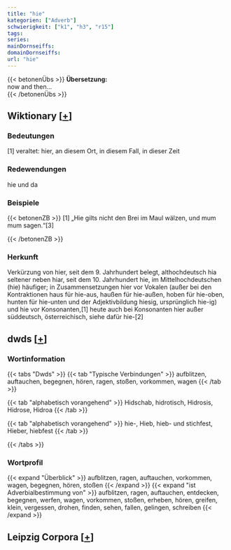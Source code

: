 ```yaml
---
title: "hie"
kategorien: ["Adverb"]
schwierigkeit: ["k1", "h3", "r15"]
tags:
series:
mainDornseiffs:
domainDornseiffs:
url: "hie"
---
```


{{< betonenÜbs >}}
**Übersetzung:**  
now and then...  
{{< /betonenÜbs >}}

## Wiktionary [[+](https://de.wiktionary.org/wiki/hie)]

### Bedeutungen
[1] veraltet: hier, an diesem Ort, in diesem Fall, in dieser Zeit  

### Redewendungen
hie und da  

### Beispiele
{{< betonenZB >}}
[1] „Hie gilts nicht den Brei im Maul wälzen, und mum mum sagen.“[3]  

{{< /betonenZB >}}
### Herkunft
Verkürzung von hier, seit dem 9. Jahrhundert belegt, althochdeutsch hia seltener neben hiar, seit dem 10. Jahrhundert hie, im Mittelhochdeutschen (hie) häufiger; in Zusammensetzungen hier vor Vokalen (außer bei den Kontraktionen haus für hie-aus, haußen für hie-außen, hoben für hie-oben, hunten für hie-unten und der Adjektivbildung hiesig, ursprünglich hie-ig) und hie vor Konsonanten,[1] heute auch bei Konsonanten hier außer süddeutsch, österreichisch, siehe dafür hie-[2]  



## dwds [[+](https://www.dwds.de/wb/hie)]

### Wortinformation
{{< tabs "Dwds" >}}
{{< tab "Typische Verbindungen" >}}
aufblitzen, auftauchen, begegnen, hören, ragen, stoßen, vorkommen, wagen
{{< /tab >}}

{{< tab "alphabetisch vorangehend" >}}
Hidschab, hidrotisch, Hidrosis, Hidrose, Hidroa
{{< /tab >}}

{{< tab "alphabetisch vorangehend" >}}
hie-, Hieb, hieb- und stichfest, Hieber, hiebfest
{{< /tab >}}

{{< /tabs >}}

### Wortprofil
{{< expand "Überblick" >}} aufblitzen, ragen, auftauchen, vorkommen, wagen, begegnen, hören, stoßen {{< /expand >}}
{{< expand "ist Adverbialbestimmung von" >}} aufblitzen, ragen, auftauchen, entdecken, begegnen, werfen, wagen, vorkommen, stoßen, erheben, hören, greifen, klein, vergessen, drohen, finden, sehen, fallen, gelingen, schreiben {{< /expand >}}

## Leipzig Corpora [[+](https://corpora.uni-leipzig.de/en/res?word=hie&corpusId=deu_newscrawl-public_2018)]

